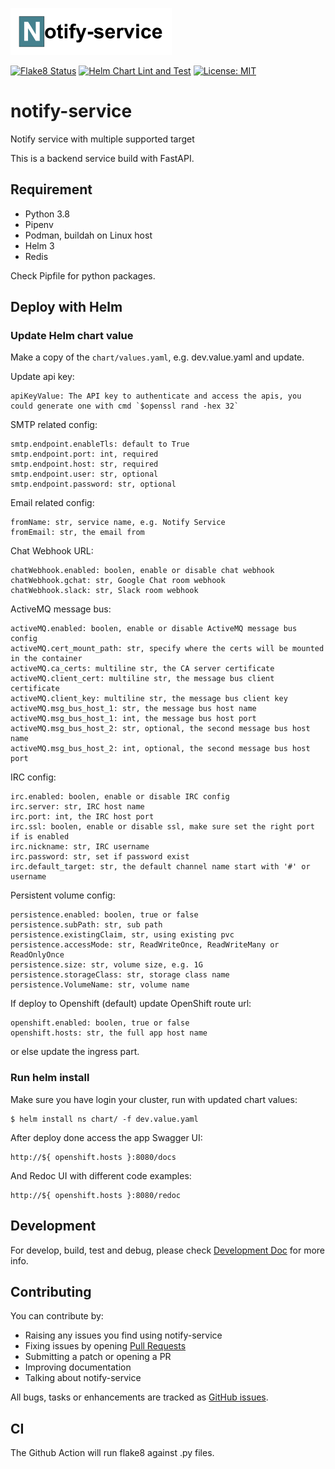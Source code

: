 <img src="docs/static/notify-logo.svg" height="75px"></img>

[![Flake8 Status](https://github.com/waynesun09/notify-service/workflows/Flake8/badge.svg)](https://github.com/waynesun09/notify-service/actions)
[![Helm Chart Lint and Test](https://github.com/waynesun09/notify-service/workflows/Lint%20and%20Test%20Charts/badge.svg)](https://github.com/waynesun09/notify-service/actions)
[![License: MIT](https://img.shields.io/badge/License-MIT-blue.svg)](https://opensource.org/licenses/MIT)

# notify-service

Notify service with multiple supported target

This is a backend service build with FastAPI.

## Requirement

  - Python 3.8
  - Pipenv
  - Podman, buildah on Linux host
  - Helm 3
  - Redis

Check Pipfile for python packages.

## Deploy with Helm

### Update Helm chart value

Make a copy of the `chart/values.yaml`, e.g. dev.value.yaml and update.

Update api key:

    apiKeyValue: The API key to authenticate and access the apis, you could generate one with cmd `$openssl rand -hex 32`

SMTP related config:

    smtp.endpoint.enableTls: default to True
    smtp.endpoint.port: int, required
    smtp.endpoint.host: str, required
    smtp.endpoint.user: str, optional
    smtp.endpoint.password: str, optional

Email related config:

    fromName: str, service name, e.g. Notify Service
    fromEmail: str, the email from

Chat Webhook URL:

    chatWebhook.enabled: boolen, enable or disable chat webhook
    chatWebhook.gchat: str, Google Chat room webhook
    chatWebhook.slack: str, Slack room webhook

ActiveMQ message bus:

    activeMQ.enabled: boolen, enable or disable ActiveMQ message bus config
    activeMQ.cert_mount_path: str, specify where the certs will be mounted in the container
    activeMQ.ca_certs: multiline str, the CA server certificate
    activeMQ.client_cert: multiline str, the message bus client certificate
    activeMQ.client_key: multiline str, the message bus client key
    activeMQ.msg_bus_host_1: str, the message bus host name
    activeMQ.msg_bus_host_1: int, the message bus host port
    activeMQ.msg_bus_host_2: str, optional, the second message bus host name
    activeMQ.msg_bus_host_2: int, optional, the second message bus host port

IRC config:

    irc.enabled: boolen, enable or disable IRC config
    irc.server: str, IRC host name
    irc.port: int, the IRC host port
    irc.ssl: boolen, enable or disable ssl, make sure set the right port if is enabled
    irc.nickname: str, IRC username
    irc.password: str, set if password exist
    irc.default_target: str, the default channel name start with '#' or username

Persistent volume config:

    persistence.enabled: boolen, true or false
    persistence.subPath: str, sub path
    persistence.existingClaim, str, using existing pvc
    persistence.accessMode: str, ReadWriteOnce, ReadWriteMany or ReadOnlyOnce
    persistence.size: str, volume size, e.g. 1G
    persistence.storageClass: str, storage class name
    persistence.VolumeName: str, volume name

If deploy to Openshift (default) update OpenShift route url:

    openshift.enabled: boolen, true or false
    openshift.hosts: str, the full app host name

or else update the ingress part.

### Run helm install

Make sure you have login your cluster, run with updated chart values:

    $ helm install ns chart/ -f dev.value.yaml

After deploy done access the app Swagger UI:

    http://${ openshift.hosts }:8080/docs

And Redoc UI with different code examples:

    http://${ openshift.hosts }:8080/redoc

## Development

For develop, build, test and debug, please check [Development Doc](docs/development.md) for more info.

## Contributing
You can contribute by:

- Raising any issues you find using notify-service
- Fixing issues by opening [Pull Requests](https://github.com/waynesun09/notify-service/pulls)
- Submitting a patch or opening a PR
- Improving documentation
- Talking about notify-service

All bugs, tasks or enhancements are tracked as [GitHub issues](https://github.com/waynesun09/notify-service/issues).

## CI
The Github Action will run flake8 against .py files.
